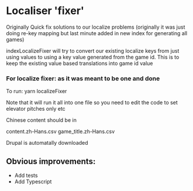 # Localiser 'fixer'

Originally Quick fix solutions to our localize problems (originally it was just doing re-key mapping but last minute added in new index for generating all games)

indexLocalizeFixer will try to convert our existing localize keys from just using values to using a key value generated from the game id. This is to keep the existing value based translations into game id value

### For localize fixer: as it was meant to be one and done

To run: yarn localizeFixer

Note that it will run it all into one file so you need to edit the code to set elevator pitches only etc

Chinese content should be in

content.zh-Hans.csv
game_title.zh-Hans.csv

Drupal is automatally downloaded

## Obvious improvements:

- Add tests
- Add Typescript
